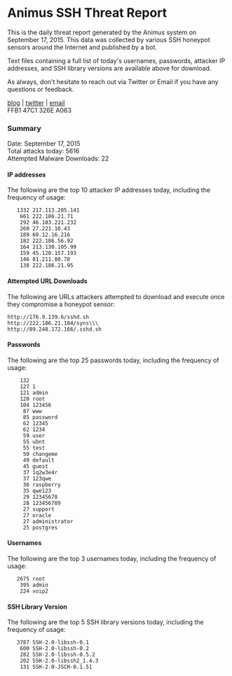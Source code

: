 # Animus SSH Threat Report

This is the daily threat report generated by the Animus system on September 17, 2015. This data was collected by various SSH honeypot sensors around the Internet and published by a bot.  

Text files containing a full list of today's usernames, passwords, attacker IP addresses, and SSH library versions are available above for download.  

As always, don't hesitate to reach out via Twitter or Email if you have any questions or feedback.  

[blog](http://morris.guru) | [twitter](https://twitter.com/andrew___morris) | [email](mailto:andrew@morris.guru)  
FFB1 47C1 326E A063  

### Summary

Date: September 17, 2015  
Total attacks today: 5616  
Attempted Malware Downloads: 22 

#### IP addresses
The following are the top 10 attacker IP addresses today, including the frequency of usage:
```
   1332 217.113.205.141
    661 222.186.21.71
    292 46.183.221.232
    260 27.221.10.43
    189 60.12.16.216
    182 222.186.56.92
    164 213.130.105.99
    159 45.120.157.193
    146 81.211.88.78
    138 222.186.21.95
```

#### Attempted URL Downloads
The following are URLs attackers attempted to download and execute once they compromise a honeypot sensor:
```
http://176.9.139.6/sshd.sh
http://222.186.21.184/syns\\\
http://89.248.172.166/.sshd.sh
```

#### Passwords
The following are the top 25 passwords today, including the frequency of usage:
```
    132 
    127 1
    121 admin
    120 root
    104 123456
     87 www
     85 password
     62 12345
     62 1234
     59 user
     55 ubnt
     55 test
     50 changeme
     49 default
     45 guest
     37 1q2w3e4r
     37 123qwe
     36 raspberry
     35 qwe123
     29 12345678
     28 123456789
     27 support
     27 oracle
     27 administrator
     25 postgres
```

#### Usernames
The following are the top 3 usernames today, including the frequency of usage:
```
   2675 root
    395 admin
    224 voip2
```

#### SSH Library Version
The following are the top 5 SSH library versions today, including the frequency of usage:
```
   3787 SSH-2.0-libssh-0.1
    600 SSH-2.0-libssh-0.2
    282 SSH-2.0-libssh-0.5.2
    202 SSH-2.0-libssh2_1.4.3
    131 SSH-2.0-JSCH-0.1.51
```
